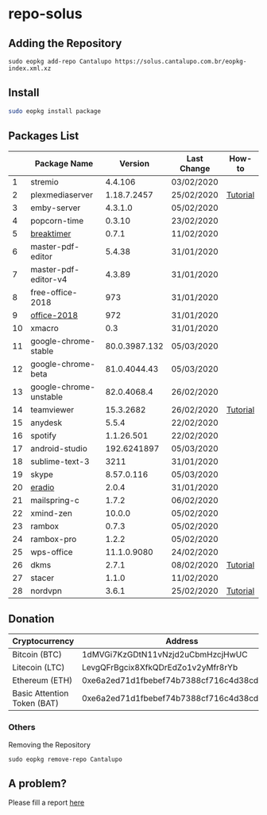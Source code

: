# repo-solus

## Adding the Repository

`sudo eopkg add-repo Cantalupo https://solus.cantalupo.com.br/eopkg-index.xml.xz`
 

## Install

```bash
sudo eopkg install package
```

## Packages List

| | Package Name | Version | Last Change | How-to |
| --- | --- | --- | --- | --- |
| 1 | stremio | 4.4.106 | 03/02/2020 | |
| 2 | plexmediaserver | 1.18.7.2457 | 25/02/2020 | [Tutorial](https://github.com/cantalupo555/repo-solus/wiki/How-Install-Plex-Media-Server-on-Solus) |
| 3 | emby-server | 4.3.1.0 | 05/02/2020 | |
| 4 | popcorn-time | 0.3.10 | 23/02/2020 | |
| 5 | [breaktimer](https://breaktimer.app/) | 0.7.1 | 11/02/2020 | |
| 6 | master-pdf-editor | 5.4.38 | 31/01/2020 | |
| 7 | master-pdf-editor-v4 | 4.3.89 | 31/01/2020 | |
| 8 | free-office-2018 | 973 | 31/01/2020 | |
| 9 | [office-2018](http://www.softmaker.com/go/officenxheise) | 972 | 31/01/2020 | |
| 10 | xmacro | 0.3 | 31/01/2020 | |
| 11 | google-chrome-stable | 80.0.3987.132 | 05/03/2020 | |
| 12 | google-chrome-beta | 81.0.4044.43 | 05/03/2020 | |
| 13 | google-chrome-unstable | 82.0.4068.4 | 26/02/2020 | |
| 14 | teamviewer | 15.3.2682 | 26/02/2020 | [Tutorial](https://github.com/cantalupo555/repo-solus/wiki/How-Install-TeamViewer-on-Solus) |
| 15 | anydesk | 5.5.4 | 22/02/2020 | |
| 16 | spotify | 1.1.26.501 | 22/02/2020 | |
| 17 | android-studio | 192.6241897 | 05/03/2020 | |
| 18 | sublime-text-3 | 3211 | 31/01/2020 | |
| 19 | skype | 8.57.0.116 | 05/03/2020 | |
| 20 | [eradio](https://github.com/DreamDevel/eRadio) | 2.0.4 | 31/01/2020 | |
| 21 | mailspring-c | 1.7.2 | 06/02/2020 | |
| 22 | xmind-zen | 10.0.0 | 05/02/2020 | |
| 23 | rambox | 0.7.3 | 05/02/2020 | |
| 24 | rambox-pro | 1.2.2 | 05/02/2020 | |
| 25 | wps-office | 11.1.0.9080 | 24/02/2020 | |
| 26 | dkms | 2.7.1 | 08/02/2020 | [Tutorial](https://github.com/cantalupo555/repo-solus/wiki/How-Install-dkms-on-Solus) |
| 27 | stacer | 1.1.0 | 11/02/2020 | |
| 28 | nordvpn | 3.6.1 | 25/02/2020 | [Tutorial](https://github.com/cantalupo555/repo-solus/wiki/How-Install-NordVPN-on-Solus) |


## Donation

| Cryptocurrency | Address |
| --- | --- |
| Bitcoin (BTC) | 1dMVGi7KzGDtN11vNzjd2uCbmHzcjHwUC |
| Litecoin (LTC) | LevgQFrBgcix8XfkQDrEdZo1v2yMfr8rYb |
| Ethereum (ETH) | 0xe6a2ed71d1fbebef74b7388cf716c4d38cd432f7 |
| Basic Attention Token (BAT) | 0xe6a2ed71d1fbebef74b7388cf716c4d38cd432f7 |

### Others

Removing the Repository

`sudo eopkg remove-repo Cantalupo`

## A problem?

Please fill a report [here](https://github.com/cantalupo555/repo-solus/issues/new)
